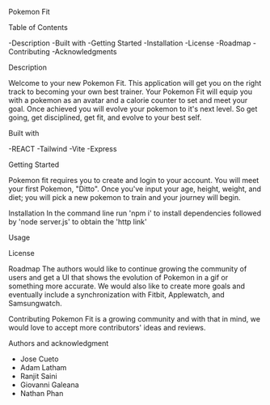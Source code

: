 Pokemon Fit

Table of Contents

 -Description
 -Built with
 -Getting Started
 -Installation
 -License
 -Roadmap
 -Contributing
 -Acknowledgments

Description

 Welcome to your new Pokemon Fit. This application will get you on the right track to becoming your own best trainer. Your Pokemon Fit will equip you with a pokemon as an avatar and a calorie counter to set and meet your goal. Once achieved you will evolve your pokemon to it's next level. So get going, get disciplined, get fit, and evolve to your best self.


Built with

-REACT
-Tailwind
-Vite
-Express



Getting Started

Pokemon fit requires you to create and login to your account. You will meet your first Pokemon, "Ditto". Once you've input your age, height, weight, and diet; you will pick a new pokemon to train and your journey will begin.

Installation 
In the command line run 'npm i' to install dependencies followed by 'node server.js' to obtain the 'http link'

Usage

License

Roadmap
The authors would like to continue growing the community of users and get a UI that shows the evolution of Pokemon in a gif or something more accurate. We would also like to create more goals and eventually include a synchronization with Fitbit, Applewatch, and Samsungwatch.

Contributing
Pokemon Fit is a growing community and with that in mind, we would love to accept more contributors' ideas and reviews.

Authors and acknowledgment
- Jose Cueto
- Adam Latham
- Ranjit Saini
- Giovanni Galeana
- Nathan Phan

